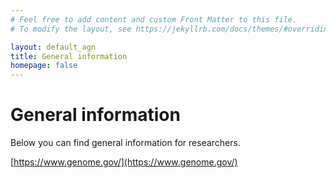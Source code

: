 ```yaml
---
# Feel free to add content and custom Front Matter to this file.
# To modify the layout, see https://jekyllrb.com/docs/themes/#overriding-theme-defaults

layout: default_agn
title: General information
homepage: false
---
```


# General information

Below you can find general information for researchers.

[https://www.genome.gov/](https://www.genome.gov/)
